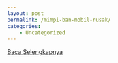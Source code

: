 ```yaml
---
layout: post
permalink: /mimpi-ban-mobil-rusak/
categories:
    - Uncategorized
---
```


[Baca Selengkapnya](/10)